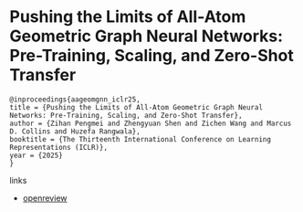 # Pushing the Limits of All-Atom Geometric Graph Neural Networks: Pre-Training, Scaling, and Zero-Shot Transfer

```
@inproceedings{aageomgnn_iclr25,
title = {Pushing the Limits of All-Atom Geometric Graph Neural Networks: Pre-Training, Scaling, and Zero-Shot Transfer},
author = {Zihan Pengmei and Zhengyuan Shen and Zichen Wang and Marcus D. Collins and Huzefa Rangwala},
booktitle = {The Thirteenth International Conference on Learning Representations (ICLR)},
year = {2025}
}
```

links
- [openreview](https://openreview.net/forum?id=4S2L519nIX)
